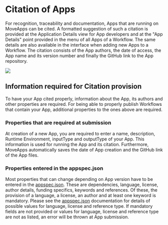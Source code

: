 # Citation of Apps

For recognition, traceability and documentation, Apps that are running on MoveApps can be cited. A formatted suggestion of such a citation is provided at the Application Details view for App developers and at the "App Details" point provided in the menu of all Apps of a Workflow. The same details are also available in the interface when adding new Apps to a Workflow. The citation consists of the App authors, the date of access, the App name and its version number and finally the GitHub link to the App repository.

![](../files/app_cite.png)

## Information required for Citation provision
To have your App cited properly, information about the App, its authors and other properties are required. For being able to properly publish Workflows that contain your App, additional properties to the ones above are required.

### Properties that are required at submission
At creation of a new App, you are required to enter a name, description, Runtime Environment, inputType and outputType of your App. This information is used for running the App and its citation. Furthermore, MoveApps automatically saves the date of App creation and the GitHub link of the App files.

### Properties entered in the appspec.json
Most properties that can change depending on App version have to be entered in the [appspec.json](appspec.md). These are dependencies, language, license, author details, funding specifics, keywords and references. Of these, the provision of a language, a license, an author and at least one keyword is mandatory. Please see the [appspec.json](appspec.md) documentation for details of possible values for language, license and reference type. If mandatory fields are not provided or values for language, license and reference type are not as listed, an error will be thrown at App submission.